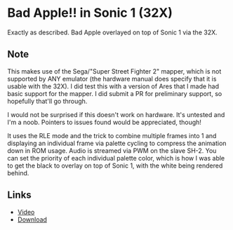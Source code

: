 # Bad Apple!! in Sonic 1 (32X)
Exactly as described. Bad Apple overlayed on top of Sonic 1 via the 32X.

## Note
This makes use of the Sega/"Super Street Fighter 2" mapper, which is not supported by ANY emulator (the hardware manual does specify that it is usable with the 32X). I did test this with a version of Ares that I made had basic support for the mapper. I did submit a PR for preliminary support, so hopefully that'll go through.

I would not be surprised if this doesn't work on hardware. It's untested and I'm a noob. Pointers to issues found would be appreciated, though!

It uses the RLE mode and the trick to combine multiple frames into 1 and displaying an individual frame via palette cycling to compress the animation down in ROM usage. Audio is streamed via PWM on the slave SH-2. You can set the priority of each individual palette color, which is how I was able to get the black to overlay on top of Sonic 1, with the white being rendered behind.

## Links
* [Video](https://youtu.be/4J3FDcb3Wbc)
* [Download](https://drive.google.com/file/d/1c9DkUdI_PHRtLHCXXtAPmtNPZkNmgsC2/view?usp=sharing)
